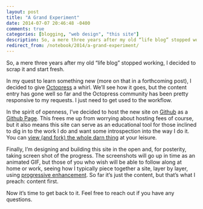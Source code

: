 ```yaml
---
layout: post
title: "A Grand Experiment"
date: 2014-07-07 20:46:48 -0400
comments: true
categories: [blogging, "web design", "this site"]
description: So, a mere three years after my old “life blog” stopped working, I decided to scrap it and start fresh.
redirect_from: /notebook/2014/a-grand-experiment/
---
```


So, a mere three years after my old “life blog” stopped working, I decided to scrap it and start fresh.

<!-- more -->

In my quest to learn something new (more on that in a forthcoming post), I decided to give [Octopress](http://octopress.org) a whirl. We’ll see how it goes, but the content entry has gone well so far and the Octopress community has been pretty responsive to my requests. I just need to get used to the workflow.

In the spirit of openness, I’ve decided to host the new site on [Github](http://github.com) as a [Github Page](https://pages.github.com/). This frees me up from worrying about hosting fees of course, but it also means this site can serve as an educational tool for those inclined to dig in to the work I do and want some introspection into the way I do it. You can [view (and fork) the whole darn thing](https://github.com/aarongustafson/aarongustafson.github.io/) at your leisure.

Finally, I’m designing and building this site in the open and, for posterity, taking screen shot of the progress. The screenshots will go up in time as an animated GIF, but those of you who wish will be able to follow along at home or work, seeing how I typically piece together a site, layer by layer, using [progressive enhancement](http://adaptivewebdesign.info). So far it’s just the content, but that’s what I preach: content first.

Now it’s time to get back to it. Feel free to reach out if you have any questions.